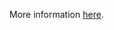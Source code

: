 More information [here](https://docs.prismacloud.io/en/enterprise-edition/policy-reference/azure-policies/azure-networking-policies/azr-networking-171).
